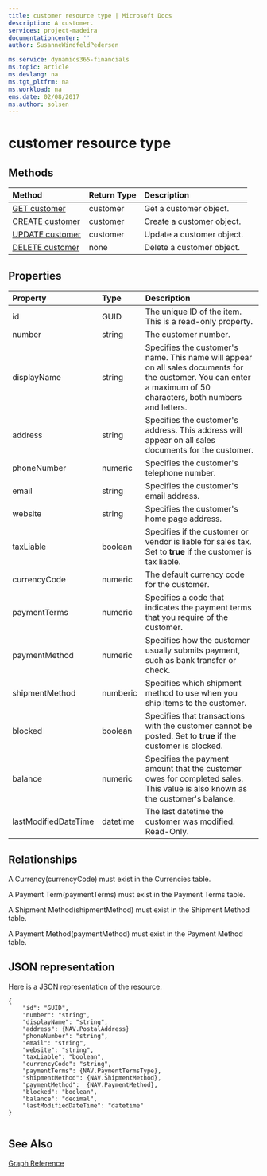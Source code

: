 ```yaml
---
title: customer resource type | Microsoft Docs
description: A customer.
services: project-madeira
documentationcenter: ''
author: SusanneWindfeldPedersen

ms.service: dynamics365-financials
ms.topic: article
ms.devlang: na
ms.tgt_pltfrm: na
ms.workload: na
ems.date: 02/08/2017
ms.author: solsen
---
```


# customer resource type

## Methods

| Method       | Return Type  |Description|
|:---------------|:--------|:----------|
|[GET customer](get-customer.md)|customer|Get a customer object.|
|[CREATE customer](create-customer.md)|customer|Create a customer object.|
|[UPDATE customer](update-customer.md)|customer|Update a customer object.|
|[DELETE customer](delete-customer.md)|none|Delete a customer object.|

## Properties
| Property	   | Type	|Description|
|:---------------|:--------|:----------|
|id|GUID|The unique ID of the item. This is a read-only property.|
|number|string|The customer number.|
|displayName|string|Specifies the customer's name. This name will appear on all sales documents for the customer. You can enter a maximum of 50 characters, both numbers and letters.|
|address|string|Specifies the customer's address. This address will appear on all sales documents for the customer.|
|phoneNumber|numeric|Specifies the customer's telephone number.|
|email|string|Specifies the customer's email address.|
|website|string|Specifies the customer's home page address.|
|taxLiable|boolean|Specifies if the customer or vendor is liable for sales tax. Set to **true** if the customer is tax liable.|
|currencyCode|numeric|The default currency code for the customer.|
|paymentTerms|numeric|Specifies a code that indicates the payment terms that you require of the customer.|
|paymentMethod|numeric|Specifies how the customer usually submits payment, such as bank transfer or check.|
|shipmentMethod|numberic|Specifies which shipment method to use when you ship items to the customer.|
|blocked|boolean|Specifies that transactions with the customer cannot be posted. Set to **true** if the customer is blocked.|
|balance|numeric|Specifies the payment amount that the customer owes for completed sales. This value is also known as the customer's balance.|
|lastModifiedDateTime|datetime|The last datetime the customer was modified. Read-Only.|  


## Relationships
A Currency(currencyCode) must exist in the Currencies table.

A Payment Term(paymentTerms) must exist in the Payment Terms table.

A Shipment Method(shipmentMethod) must exist in the Shipment Method table.

A Payment Method(paymentMethod) must exist in the Payment Method table.

## JSON representation

Here is a JSON representation of the resource.


```
{
    "id": "GUID",
    "number": "string",
    "displayName": "string",
    "address": {NAV.PostalAddress}
    "phoneNumber": "string",
    "email": "string",
    "website": "string",
    "taxLiable": "boolean",
    "currencyCode": "string",
    "paymentTerms": {NAV.PaymentTermsType},
    "shipmentMethod": {NAV.ShipmentMethod},
    "paymentMethod":  {NAV.PaymentMethod},
    "blocked": "boolean",
    "balance": "decimal",
    "lastModifiedDateTime": "datetime"
}


```
## See Also
[Graph Reference](graph-reference.md)  
